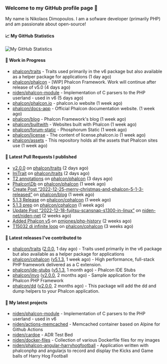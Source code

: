 ### Welcome to my GitHub profile page 👋

My name is Nikolaos Dimopoulos. I am a sofware developer (primarily PHP) and am passionate about open-source!

#### 📈 My GitHub Statistics

![My GitHub Statistics](https://github-readme-stats.vercel.app/api?username=niden&show_icons=true&count_private=true&hide_title=true&theme=transparent)

#### 👷 Work in Progress

- [phalcon/traits](https://github.com/phalcon/traits) - Traits used primarily in the v6 package but also available as a helper package for applications (1 day ago)
- [phalcon/phalcon](https://github.com/phalcon/phalcon) - [WIP] Phalcon Framework. Work will continue after release of v5.0 (4 days ago)
- [niden/phalcon-module](https://github.com/niden/phalcon-module) - Implementation of C parsers to the PHP userland - used in v6 (5 days ago)
- [phalcon/phalcon.io](https://github.com/phalcon/phalcon.io) - phalcon.io website (1 week ago)
- [phalcon/docs-app](https://github.com/phalcon/docs-app) - Official Phalcon documentation website. (1 week ago)
- [phalcon/blog](https://github.com/phalcon/blog) - Phalcon Framework&#39;s blog (1 week ago)
- [phalcon/builtwith](https://github.com/phalcon/builtwith) - Websites built with Phalcon (1 week ago)
- [phalcon/forum-static](https://github.com/phalcon/forum-static) - Phosphorum Static (1 week ago)
- [phalcon/license](https://github.com/phalcon/license) - The content of license.phalcon.io (1 week ago)
- [phalcon/assets](https://github.com/phalcon/assets) - This repository holds all the assets that Phalcon sites use (1 week ago)

#### 🔨 Latest Pull Requests I published

- [v2.0.0](https://github.com/phalcon/traits/pull/16) on [phalcon/traits](https://github.com/phalcon/traits) (2 days ago)
- [IniTrait](https://github.com/phalcon/traits/pull/15) on [phalcon/traits](https://github.com/phalcon/traits) (2 days ago)
- [T2 annotations](https://github.com/phalcon/phalcon/pull/302) on [phalcon/phalcon](https://github.com/phalcon/phalcon) (3 days ago)
- [Phalcon\Db](https://github.com/phalcon/phalcon/pull/301) on [phalcon/phalcon](https://github.com/phalcon/phalcon) (1 week ago)
- [Create Post “2022-12-25-merry-christmas-and-phalcon-5-1-3-released”](https://github.com/phalcon/blog/pull/522) on [phalcon/blog](https://github.com/phalcon/blog) (1 week ago)
- [5.1.3 Release](https://github.com/phalcon/cphalcon/pull/16249) on [phalcon/cphalcon](https://github.com/phalcon/cphalcon) (1 week ago)
- [5.1.3 prep](https://github.com/phalcon/cphalcon/pull/16248) on [phalcon/cphalcon](https://github.com/phalcon/cphalcon) (1 week ago)
- [Update Post “2022-12-18-fujitsu-scansnap-s1300-in-linux”](https://github.com/niden-net/niden-net/pull/36) on [niden-net/niden-net](https://github.com/niden-net/niden-net) (2 weeks ago)
- [Added Phalcon v5](https://github.com/pmjones/php-history/pull/43) on [pmjones/php-history](https://github.com/pmjones/php-history) (2 weeks ago)
- [T15032 di infinite loop](https://github.com/phalcon/cphalcon/pull/16242) on [phalcon/cphalcon](https://github.com/phalcon/cphalcon) (3 weeks ago)

#### 🔭 Latest releases I've contributed to

- [phalcon/traits](https://github.com/phalcon/traits) ([2.0.0](https://github.com/phalcon/traits/releases/tag/2.0.0), 1 day ago) - Traits used primarily in the v6 package but also available as a helper package for applications
- [phalcon/cphalcon](https://github.com/phalcon/cphalcon) ([v5.1.3](https://github.com/phalcon/cphalcon/releases/tag/v5.1.3), 1 week ago) - High performance, full-stack PHP framework delivered as a C extension.
- [phalcon/ide-stubs](https://github.com/phalcon/ide-stubs) ([v5.1.3](https://github.com/phalcon/ide-stubs/releases/tag/v5.1.3), 1 month ago) - Phalcon IDE Stubs
- [phalcon/invo](https://github.com/phalcon/invo) ([v2.0.0](https://github.com/phalcon/invo/releases/tag/v2.0.0), 2 months ago) - Sample application for the Phalcon PHP Framework
- [phalcon/dd](https://github.com/phalcon/dd) ([v2.0.0](https://github.com/phalcon/dd/releases/tag/v2.0.0), 2 months ago) - This package will add the dd and dump helpers to your Phalcon application.

#### 🌱 My latest projects

- [niden/phalcon-module](https://github.com/niden/phalcon-module) - Implementation of C parsers to the PHP userland - used in v6
- [niden/actions-memcached](https://github.com/niden/actions-memcached) - Memcached container based on Alpine for Github Actions
- [niden/cardoe](https://github.com/niden/cardoe) - ADR Test Bed
- [niden/docker-files](https://github.com/niden/docker-files) - Collection of various Dockerfile files for my images
- [niden/phalcon-angular-harryhogfootball](https://github.com/niden/phalcon-angular-harryhogfootball) - Application written with phalconphp and angularjs to record and display the Kicks and Game balls of Harry Hog Football


